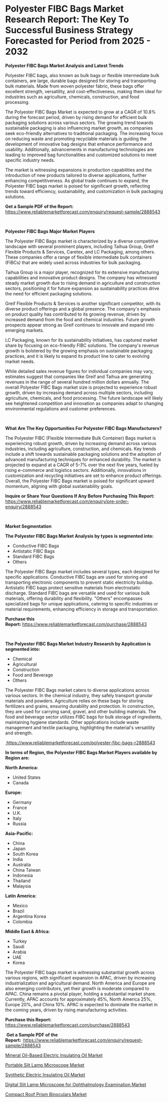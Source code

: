 <p><h1>Polyester FIBC Bags Market Research Report: The Key To Successful Business Strategy Forecasted for Period from 2025 - 2032</h1></p><p><strong>Polyester FIBC Bags Market Analysis and Latest Trends</strong></p>
<p><p>Polyester FIBC bags, also known as bulk bags or flexible intermediate bulk containers, are large, durable bags designed for storing and transporting bulk materials. Made from woven polyester fabric, these bags offer excellent strength, versatility, and cost-effectiveness, making them ideal for industries such as agriculture, chemicals, construction, and food processing. </p><p>The Polyester FIBC Bags Market is expected to grow at a CAGR of 10.8% during the forecast period, driven by rising demand for efficient bulk packaging solutions across various sectors. The growing trend towards sustainable packaging is also influencing market growth, as companies seek eco-friendly alternatives to traditional packaging. The increasing focus on reducing waste and promoting recyclable materials is guiding the development of innovative bag designs that enhance performance and usability. Additionally, advancements in manufacturing technologies are leading to improved bag functionalities and customized solutions to meet specific industry needs. </p><p>The market is witnessing expansions in production capabilities and the introduction of new products tailored to diverse applications, further enhancing competitiveness. As global trade continues to expand, the Polyester FIBC bags market is poised for significant growth, reflecting trends toward efficiency, sustainability, and customization in bulk packaging solutions.</p></p>
<p><strong>Get a Sample PDF of the Report:&nbsp;</strong> <a href="https://www.reliablemarketforecast.com/enquiry/request-sample/2888543?utm_campaign=1110&utm_medium=2&utm_source=Github&utm_content=ia&utm_term=14032025&utm_id=polyester-fibc-bags">https://www.reliablemarketforecast.com/enquiry/request-sample/2888543</a></p>
<p>&nbsp;</p>
<p><strong>Polyester FIBC Bags Major Market Players</strong></p>
<p><p>The Polyester FIBC Bags market is characterized by a diverse competitive landscape with several prominent players, including Taihua Group, Greif Flexible Products & Services, Caretex, and LC Packaging, among others. These companies offer a range of flexible intermediate bulk containers (FIBCs) that are widely used across industries for bulk packaging.</p><p>Taihua Group is a major player, recognized for its extensive manufacturing capabilities and innovative product designs. The company has witnessed steady market growth due to rising demand in agriculture and construction sectors, positioning it for future expansion as sustainability practices drive the need for efficient packaging solutions.</p><p>Greif Flexible Products & Services is another significant competitor, with its diverse product offerings and a global presence. The company's emphasis on product quality has contributed to its growing revenue, driven by increased demand from the food and chemical industries. Future growth prospects appear strong as Greif continues to innovate and expand into emerging markets.</p><p>LC Packaging, known for its sustainability initiatives, has captured market share by focusing on eco-friendly FIBC solutions. The company's revenue growth is bolstered by the growing emphasis on sustainable packaging practices, and it is likely to expand its product line to cater to evolving market needs.</p><p>While detailed sales revenue figures for individual companies may vary, estimates suggest that companies like Greif and Taihua are generating revenues in the range of several hundred million dollars annually. The overall Polyester FIBC Bags market size is projected to experience robust growth, driven by increasing demand across multiple sectors, including agriculture, chemicals, and food processing. The future landscape will likely see heightened competition and innovation as companies adapt to changing environmental regulations and customer preferences.</p></p>
<p>&nbsp;</p>
<p><strong>What Are The Key Opportunities For Polyester FIBC Bags Manufacturers?</strong></p>
<p><p>The Polyester FIBC (Flexible Intermediate Bulk Container) Bags market is experiencing robust growth, driven by increasing demand across various industries, including agriculture, construction, and chemicals. Key trends include a shift towards sustainable packaging solutions and the adoption of advanced manufacturing techniques for enhanced durability. The market is projected to expand at a CAGR of 5-7% over the next five years, fueled by rising e-commerce and logistics sectors. Additionally, innovations in customization and recycling initiatives are set to enhance product offerings. Overall, the Polyester FIBC Bags market is poised for significant upward momentum, aligning with global sustainability goals.</p></p>
<p><strong>Inquire or Share Your Questions If Any Before Purchasing This Report:</strong> <a href="https://www.reliablemarketforecast.com/enquiry/pre-order-enquiry/2888543?utm_campaign=1110&utm_medium=2&utm_source=Github&utm_content=ia&utm_term=14032025&utm_id=polyester-fibc-bags">https://www.reliablemarketforecast.com/enquiry/pre-order-enquiry/2888543</a></p>
<p>&nbsp;</p>
<p><strong>Market Segmentation</strong></p>
<p><strong>The Polyester FIBC Bags Market Analysis by types is segmented into:</strong></p>
<p><ul><li>Conductive FIBC Bags</li><li>Antistatic FIBC Bags</li><li>Standard FIBC Bags</li><li>Others</li></ul></p>
<p><p>The Polyester FIBC Bags market includes several types, each designed for specific applications. Conductive FIBC bags are used for storing and transporting electronic components to prevent static electricity buildup. Antistatic FIBC bags protect sensitive materials from electrostatic discharge. Standard FIBC bags are versatile and used for various bulk materials, offering durability and flexibility. "Others" encompasses specialized bags for unique applications, catering to specific industries or material requirements, enhancing efficiency in storage and transportation.</p></p>
<p><strong>Purchase this Report:&nbsp;</strong><a href="https://www.reliablemarketforecast.com/purchase/2888543?utm_campaign=1110&utm_medium=2&utm_source=Github&utm_content=ia&utm_term=14032025&utm_id=polyester-fibc-bags">https://www.reliablemarketforecast.com/purchase/2888543</a></p>
<p>&nbsp;</p>
<p><strong>The Polyester FIBC Bags Market Industry Research by Application is segmented into:</strong></p>
<p><ul><li>Chemical</li><li>Agricultural</li><li>Construction</li><li>Food and Beverage</li><li>Others</li></ul></p>
<p><p>The Polyester FIBC Bags market caters to diverse applications across various sectors. In the chemical industry, they safely transport granular materials and powders. Agriculture relies on these bags for storing fertilizers and grains, ensuring durability and protection. In construction, they are used for carrying sand, gravel, and other building materials. The food and beverage sector utilizes FIBC bags for bulk storage of ingredients, maintaining hygiene standards. Other applications include waste management and textile packaging, highlighting the material's versatility and strength.</p></p>
<p><a href="https://www.reliablemarketforecast.com/polyester-fibc-bags-r2888543?utm_campaign=1110&utm_medium=2&utm_source=Github&utm_content=ia&utm_term=14032025&utm_id=polyester-fibc-bags">&nbsp;https://www.reliablemarketforecast.com/polyester-fibc-bags-r2888543</a></p>
<p><strong>In terms of Region, the Polyester FIBC Bags Market Players available by Region are:</strong></p>
<p>
    <p> <strong> North America: </strong>
        <ul>
            <li>United States</li>
            <li>Canada</li>
        </ul>
        </p> 
    <p> <strong> Europe: </strong>
        <ul>
            <li>Germany</li>
            <li>France</li>
            <li>U.K.</li>
            <li>Italy</li>
            <li>Russia</li>
        </ul>
        </p> 
    <p> <strong> Asia-Pacific: </strong>
        <ul>
            <li>China</li>
            <li>Japan</li>
            <li>South Korea</li>
            <li>India</li>
            <li>Australia</li>
            <li>China Taiwan</li>
            <li>Indonesia</li>
            <li>Thailand</li>
            <li>Malaysia</li>
        </ul>
        </p> 
    <p> <strong> Latin America: </strong>
        <ul>
            <li>Mexico</li>
            <li>Brazil</li>
            <li>Argentina Korea</li>
            <li>Colombia</li>
        </ul>
        </p> 
    <p> <strong> Middle East & Africa: </strong>
        <ul>
            <li>Turkey</li>
            <li>Saudi</li>
            <li>Arabia</li>
            <li>UAE</li>
            <li>Korea</li>
        </ul>
    </p>
    </p>
<p><p>The Polyester FIBC bags market is witnessing substantial growth across various regions, with significant expansion in APAC, driven by increasing industrialization and agricultural demand. North America and Europe are also emerging contributors, yet their growth is moderate compared to APAC. China remains a pivotal player, holding a substantial market share. Currently, APAC accounts for approximately 45%, North America 25%, Europe 20%, and China 10%. APAC is expected to dominate the market in the coming years, driven by rising manufacturing activities.</p></p>
<p><strong>Purchase this Report: </strong><a href="https://www.reliablemarketforecast.com/purchase/2888543?utm_campaign=1110&utm_medium=2&utm_source=Github&utm_content=ia&utm_term=14032025&utm_id=polyester-fibc-bags">https://www.reliablemarketforecast.com/purchase/2888543</a></p>
<p>&nbsp;<strong>Get a Sample PDF of the Report:&nbsp;&nbsp;</strong><a href="https://www.reliablemarketforecast.com/enquiry/request-sample/2888543?utm_campaign=1110&utm_medium=2&utm_source=Github&utm_content=ia&utm_term=14032025&utm_id=polyester-fibc-bags">https://www.reliablemarketforecast.com/enquiry/request-sample/2888543</a></p>
<p><strong></strong></p>
<p><p><a href="https://github.com/borsiflorsfa/Market-Research-Report-List-1/blob/main/mineral-oil-based-electric-insulating-oil-market.md?utm_campaign=1110&utm_medium=2&utm_source=Github&utm_content=ia&utm_term=14032025&utm_id=polyester-fibc-bags">Mineral Oil-Based Electric Insulating Oil Market</a></p><p><a href="https://github.com/larotnanonhx/Market-Research-Report-List-1/blob/main/portable-slit-lamp-microscope-market.md?utm_campaign=1110&utm_medium=2&utm_source=Github&utm_content=ia&utm_term=14032025&utm_id=polyester-fibc-bags">Portable Slit Lamp Microscope Market</a></p><p><a href="https://github.com/kelttnandan9/Market-Research-Report-List-1/blob/main/synthetic-electric-insulating-oil-market.md?utm_campaign=1110&utm_medium=2&utm_source=Github&utm_content=ia&utm_term=14032025&utm_id=polyester-fibc-bags">Synthetic Electric Insulating Oil Market</a></p><p><a href="https://github.com/linnuripat/Market-Research-Report-List-1/blob/main/digital-slit-lamp-microscope-for-ophthalmology-examination-market.md?utm_campaign=1110&utm_medium=2&utm_source=Github&utm_content=ia&utm_term=14032025&utm_id=polyester-fibc-bags">Digital Slit Lamp Microscope for Ophthalmology Examination Market</a></p><p><a href="https://github.com/bibzmuiko/Market-Research-Report-List-1/blob/main/compact-roof-prism-binoculars-market.md?utm_campaign=1110&utm_medium=2&utm_source=Github&utm_content=ia&utm_term=14032025&utm_id=polyester-fibc-bags">Compact Roof Prism Binoculars Market</a></p></p>